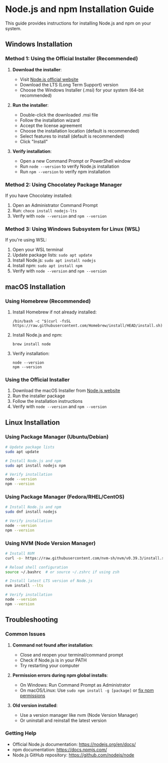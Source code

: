 # Node.js and npm Installation Guide

This guide provides instructions for installing Node.js and npm on your system.

## Windows Installation

### Method 1: Using the Official Installer (Recommended)

1. **Download the installer**:
   - Visit [Node.js official website](https://nodejs.org/)
   - Download the LTS (Long Term Support) version
   - Choose the Windows Installer (.msi) for your system (64-bit recommended)

2. **Run the installer**:
   - Double-click the downloaded .msi file
   - Follow the installation wizard
   - Accept the license agreement
   - Choose the installation location (default is recommended)
   - Select features to install (default is recommended)
   - Click "Install"

3. **Verify installation**:
   - Open a new Command Prompt or PowerShell window
   - Run `node --version` to verify Node.js installation
   - Run `npm --version` to verify npm installation

### Method 2: Using Chocolatey Package Manager

If you have Chocolatey installed:

1. Open an Administrator Command Prompt
2. Run: `choco install nodejs-lts`
3. Verify with `node --version` and `npm --version`

### Method 3: Using Windows Subsystem for Linux (WSL)

If you're using WSL:

1. Open your WSL terminal
2. Update package lists: `sudo apt update`
3. Install Node.js: `sudo apt install nodejs`
4. Install npm: `sudo apt install npm`
5. Verify with `node --version` and `npm --version`

## macOS Installation

### Using Homebrew (Recommended)

1. Install Homebrew if not already installed:
   ```
   /bin/bash -c "$(curl -fsSL https://raw.githubusercontent.com/Homebrew/install/HEAD/install.sh)"
   ```

2. Install Node.js and npm:
   ```
   brew install node
   ```

3. Verify installation:
   ```
   node --version
   npm --version
   ```

### Using the Official Installer

1. Download the macOS Installer from [Node.js website](https://nodejs.org/)
2. Run the installer package
3. Follow the installation instructions
4. Verify with `node --version` and `npm --version`

## Linux Installation

### Using Package Manager (Ubuntu/Debian)

```bash
# Update package lists
sudo apt update

# Install Node.js and npm
sudo apt install nodejs npm

# Verify installation
node --version
npm --version
```

### Using Package Manager (Fedora/RHEL/CentOS)

```bash
# Install Node.js and npm
sudo dnf install nodejs

# Verify installation
node --version
npm --version
```

### Using NVM (Node Version Manager)

```bash
# Install NVM
curl -o- https://raw.githubusercontent.com/nvm-sh/nvm/v0.39.3/install.sh | bash

# Reload shell configuration
source ~/.bashrc  # or source ~/.zshrc if using zsh

# Install latest LTS version of Node.js
nvm install --lts

# Verify installation
node --version
npm --version
```

## Troubleshooting

### Common Issues

1. **Command not found after installation**:
   - Close and reopen your terminal/command prompt
   - Check if Node.js is in your PATH
   - Try restarting your computer

2. **Permission errors during npm global installs**:
   - On Windows: Run Command Prompt as Administrator
   - On macOS/Linux: Use `sudo npm install -g [package]` or [fix npm permissions](https://docs.npmjs.com/resolving-eacces-permissions-errors-when-installing-packages-globally)

3. **Old version installed**:
   - Use a version manager like nvm (Node Version Manager)
   - Or uninstall and reinstall the latest version

### Getting Help

- Official Node.js documentation: https://nodejs.org/en/docs/
- npm documentation: https://docs.npmjs.com/
- Node.js GitHub repository: https://github.com/nodejs/node

